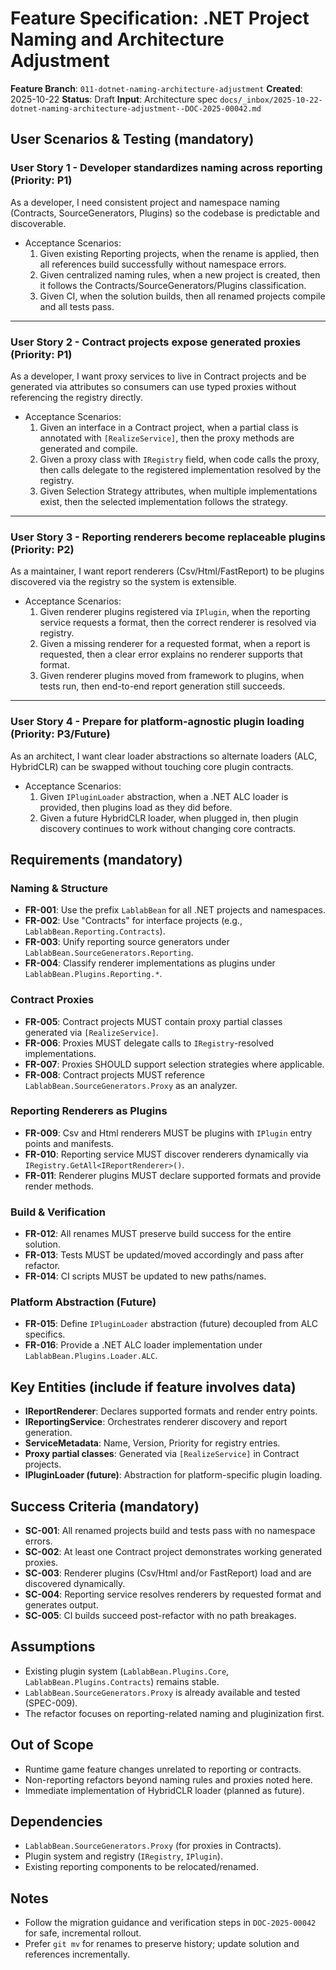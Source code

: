 # Feature Specification: .NET Project Naming and Architecture Adjustment

**Feature Branch**: `011-dotnet-naming-architecture-adjustment`
**Created**: 2025-10-22
**Status**: Draft
**Input**: Architecture spec `docs/_inbox/2025-10-22-dotnet-naming-architecture-adjustment--DOC-2025-00042.md`

## User Scenarios & Testing (mandatory)

### User Story 1 - Developer standardizes naming across reporting (Priority: P1)

As a developer, I need consistent project and namespace naming (Contracts, SourceGenerators, Plugins) so the codebase is predictable and discoverable.

- Acceptance Scenarios:
  1. Given existing Reporting projects, when the rename is applied, then all references build successfully without namespace errors.
  2. Given centralized naming rules, when a new project is created, then it follows the Contracts/SourceGenerators/Plugins classification.
  3. Given CI, when the solution builds, then all renamed projects compile and all tests pass.

---

### User Story 2 - Contract projects expose generated proxies (Priority: P1)

As a developer, I want proxy services to live in Contract projects and be generated via attributes so consumers can use typed proxies without referencing the registry directly.

- Acceptance Scenarios:
  1. Given an interface in a Contract project, when a partial class is annotated with `[RealizeService]`, then the proxy methods are generated and compile.
  2. Given a proxy class with `IRegistry` field, when code calls the proxy, then calls delegate to the registered implementation resolved by the registry.
  3. Given Selection Strategy attributes, when multiple implementations exist, then the selected implementation follows the strategy.

---

### User Story 3 - Reporting renderers become replaceable plugins (Priority: P2)

As a maintainer, I want report renderers (Csv/Html/FastReport) to be plugins discovered via the registry so the system is extensible.

- Acceptance Scenarios:
  1. Given renderer plugins registered via `IPlugin`, when the reporting service requests a format, then the correct renderer is resolved via registry.
  2. Given a missing renderer for a requested format, when a report is requested, then a clear error explains no renderer supports that format.
  3. Given renderer plugins moved from framework to plugins, when tests run, then end-to-end report generation still succeeds.

---

### User Story 4 - Prepare for platform-agnostic plugin loading (Priority: P3/Future)

As an architect, I want clear loader abstractions so alternate loaders (ALC, HybridCLR) can be swapped without touching core plugin contracts.

- Acceptance Scenarios:
  1. Given `IPluginLoader` abstraction, when a .NET ALC loader is provided, then plugins load as they did before.
  2. Given a future HybridCLR loader, when plugged in, then plugin discovery continues to work without changing core contracts.

## Requirements (mandatory)

### Naming & Structure

- **FR-001**: Use the prefix `LablabBean` for all .NET projects and namespaces.
- **FR-002**: Use "Contracts" for interface projects (e.g., `LablabBean.Reporting.Contracts`).
- **FR-003**: Unify reporting source generators under `LablabBean.SourceGenerators.Reporting`.
- **FR-004**: Classify renderer implementations as plugins under `LablabBean.Plugins.Reporting.*`.

### Contract Proxies

- **FR-005**: Contract projects MUST contain proxy partial classes generated via `[RealizeService]`.
- **FR-006**: Proxies MUST delegate calls to `IRegistry`-resolved implementations.
- **FR-007**: Proxies SHOULD support selection strategies where applicable.
- **FR-008**: Contract projects MUST reference `LablabBean.SourceGenerators.Proxy` as an analyzer.

### Reporting Renderers as Plugins

- **FR-009**: Csv and Html renderers MUST be plugins with `IPlugin` entry points and manifests.
- **FR-010**: Reporting service MUST discover renderers dynamically via `IRegistry.GetAll<IReportRenderer>()`.
- **FR-011**: Renderer plugins MUST declare supported formats and provide render methods.

### Build & Verification

- **FR-012**: All renames MUST preserve build success for the entire solution.
- **FR-013**: Tests MUST be updated/moved accordingly and pass after refactor.
- **FR-014**: CI scripts MUST be updated to new paths/names.

### Platform Abstraction (Future)

- **FR-015**: Define `IPluginLoader` abstraction (future) decoupled from ALC specifics.
- **FR-016**: Provide a .NET ALC loader implementation under `LablabBean.Plugins.Loader.ALC`.

## Key Entities (include if feature involves data)

- **IReportRenderer**: Declares supported formats and render entry points.
- **IReportingService**: Orchestrates renderer discovery and report generation.
- **ServiceMetadata**: Name, Version, Priority for registry entries.
- **Proxy partial classes**: Generated via `[RealizeService]` in Contract projects.
- **IPluginLoader (future)**: Abstraction for platform-specific plugin loading.

## Success Criteria (mandatory)

- **SC-001**: All renamed projects build and tests pass with no namespace errors.
- **SC-002**: At least one Contract project demonstrates working generated proxies.
- **SC-003**: Renderer plugins (Csv/Html and/or FastReport) load and are discovered dynamically.
- **SC-004**: Reporting service resolves renderers by requested format and generates output.
- **SC-005**: CI builds succeed post-refactor with no path breakages.

## Assumptions

- Existing plugin system (`LablabBean.Plugins.Core`, `LablabBean.Plugins.Contracts`) remains stable.
- `LablabBean.SourceGenerators.Proxy` is already available and tested (SPEC-009).
- The refactor focuses on reporting-related naming and pluginization first.

## Out of Scope

- Runtime game feature changes unrelated to reporting or contracts.
- Non-reporting refactors beyond naming rules and proxies noted here.
- Immediate implementation of HybridCLR loader (planned as future).

## Dependencies

- `LablabBean.SourceGenerators.Proxy` (for proxies in Contracts).
- Plugin system and registry (`IRegistry`, `IPlugin`).
- Existing reporting components to be relocated/renamed.

## Notes

- Follow the migration guidance and verification steps in `DOC-2025-00042` for safe, incremental rollout.
- Prefer `git mv` for renames to preserve history; update solution and references incrementally.
